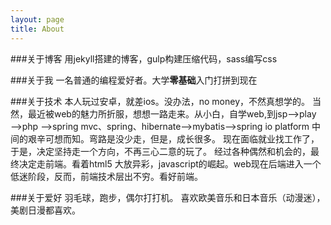 ```yaml
---
layout: page
title: About
---
```


###关于博客
用jekyll搭建的博客，gulp构建压缩代码，sass编写css

###关于我
一名普通的编程爱好者。大学**零基础**入门打拼到现在


###关于技术
本人玩过安卓，就差ios。没办法，no money，不然真想学的。
当然，最近被web的魅力所折服，想想一路走来。从小白，自学web,到jsp——>play——>php
——>spring mvc、spring、hibernate——>mybatis——>spring io platform
中间的艰辛可想而知。弯路是没少走，但是，成长很多。
现在面临就业找工作了，于是，决定坚持走一个方向，不再三心二意的玩了。
经过各种偶然和机会的，最终决定走前端。看着html5 大放异彩，javascript的崛起。web现在后端进入一个低迷阶段，反而，前端技术层出不穷。看好前端。

###关于爱好
羽毛球，跑步，偶尔打打机。
喜欢欧美音乐和日本音乐（动漫迷），美剧日漫都喜欢。

